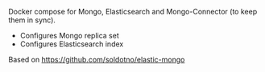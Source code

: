 Docker compose for Mongo, Elasticsearch and Mongo-Connector (to keep them in sync).
- Configures Mongo replica set
- Configures Elasticsearch index

Based on https://github.com/soldotno/elastic-mongo
